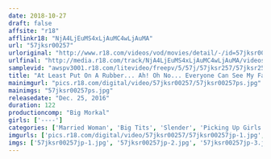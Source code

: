 ```yaml
---
date: 2018-10-27
draft: false
affsite: "r18"
afflinkr18: "NjA4LjEuMS4xLjAuMC4wLjAuMA"
url: "57jksr00257"
urloriginal: "http://www.r18.com/videos/vod/movies/detail/-/id=57jksr00257"
urlfinal: "http://media.r18.com/track/NjA4LjEuMS4xLjAuMC4wLjAuMA/videos/vod/movies/detail/-/id=57jksr00257"
samplevid: "awspv3001.r18.com/litevideo/freepv/5/57j/57jksr257/57jksr257_dmb_w.mp4"
title: "At Least Put On A Rubber... Ah! Oh No... Everyone Can See My Face... When A Beautiful Housewife Is Letting Us Seduce Her In The Afternoon For An AV Video, She's Got Some Serious Issues 'Series Creampie Sex! Her Face Is On Camera! Picking Up Girls: The Married Woman Edition' In Shimokitazawa"
mainimgurl: "pics.r18.com/digital/video/57jksr00257/57jksr00257ps.jpg"
mainimgs: "57jksr00257ps.jpg"
releasedate: "Dec. 25, 2016"
duration: 122
productioncomp: "Big Morkal"
girls: ['----']
categories: ['Married Woman', 'Big Tits', 'Slender', 'Picking Up Girls', 'Hi-Def']
imgurls: ['pics.r18.com/digital/video/57jksr00257/57jksr00257jp-1.jpg', 'pics.r18.com/digital/video/57jksr00257/57jksr00257jp-2.jpg', 'pics.r18.com/digital/video/57jksr00257/57jksr00257jp-3.jpg', 'pics.r18.com/digital/video/57jksr00257/57jksr00257jp-4.jpg', 'pics.r18.com/digital/video/57jksr00257/57jksr00257jp-5.jpg', 'pics.r18.com/digital/video/57jksr00257/57jksr00257jp-6.jpg', 'pics.r18.com/digital/video/57jksr00257/57jksr00257jp-7.jpg', 'pics.r18.com/digital/video/57jksr00257/57jksr00257jp-8.jpg', 'pics.r18.com/digital/video/57jksr00257/57jksr00257jp-9.jpg', 'pics.r18.com/digital/video/57jksr00257/57jksr00257jp-10.jpg', 'pics.r18.com/digital/video/57jksr00257/57jksr00257jp-11.jpg', 'pics.r18.com/digital/video/57jksr00257/57jksr00257jp-12.jpg', 'pics.r18.com/digital/video/57jksr00257/57jksr00257jp-13.jpg', 'pics.r18.com/digital/video/57jksr00257/57jksr00257jp-14.jpg', 'pics.r18.com/digital/video/57jksr00257/57jksr00257jp-15.jpg', 'pics.r18.com/digital/video/57jksr00257/57jksr00257jp-16.jpg', 'pics.r18.com/digital/video/57jksr00257/57jksr00257jp-17.jpg', 'pics.r18.com/digital/video/57jksr00257/57jksr00257jp-18.jpg', 'pics.r18.com/digital/video/57jksr00257/57jksr00257jp-19.jpg', 'pics.r18.com/digital/video/57jksr00257/57jksr00257jp-20.jpg']
imgs: ['57jksr00257jp-1.jpg', '57jksr00257jp-2.jpg', '57jksr00257jp-3.jpg', '57jksr00257jp-4.jpg', '57jksr00257jp-5.jpg', '57jksr00257jp-6.jpg', '57jksr00257jp-7.jpg', '57jksr00257jp-8.jpg', '57jksr00257jp-9.jpg', '57jksr00257jp-10.jpg', '57jksr00257jp-11.jpg', '57jksr00257jp-12.jpg', '57jksr00257jp-13.jpg', '57jksr00257jp-14.jpg', '57jksr00257jp-15.jpg', '57jksr00257jp-16.jpg', '57jksr00257jp-17.jpg', '57jksr00257jp-18.jpg', '57jksr00257jp-19.jpg', '57jksr00257jp-20.jpg']
---
```

